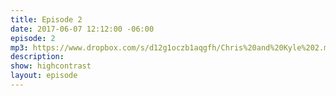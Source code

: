```yaml
---
title: Episode 2
date: 2017-06-07 12:12:00 -06:00
episode: 2
mp3: https://www.dropbox.com/s/d12g1oczb1aqgfh/Chris%20and%20Kyle%202.mp3
description: 
show: highcontrast
layout: episode
---
```


